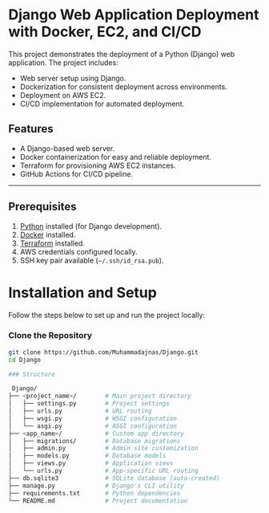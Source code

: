 # Django Web Application Deployment with Docker, EC2, and CI/CD

This project demonstrates the deployment of a Python (Django) web application. The project includes:
- Web server setup using Django.
- Dockerization for consistent deployment across environments.
- Deployment on AWS EC2.
- CI/CD implementation for automated deployment.

## Features
- A Django-based web server.
- Docker containerization for easy and reliable deployment.
- Terraform for provisioning AWS EC2 instances.
- GitHub Actions for CI/CD pipeline.

---

## Prerequisites

1. [Python](https://www.python.org/downloads/) installed (for Django development).
2. [Docker](https://www.docker.com/) installed.
3. [Terraform](https://developer.hashicorp.com/terraform/tutorials/aws-get-started/install-cli) installed.
4. AWS credentials configured locally.
5. SSH key pair available (`~/.ssh/id_rsa.pub`).

# Installation and Setup

Follow the steps below to set up and run the project locally:

### Clone the Repository

```bash
git clone https://github.com/Muhammadajnas/Django.git
cd Django

### Structure

 Django/
├── <project_name>/        # Main project directory
│   ├── settings.py        # Project settings
│   ├── urls.py            # URL routing
│   ├── wsgi.py            # WSGI configuration
│   └── asgi.py            # ASGI configuration
├── <app_name>/            # Custom app directory
│   ├── migrations/        # Database migrations
│   ├── admin.py           # Admin site customization
│   ├── models.py          # Database models
│   ├── views.py           # Application views
│   └── urls.py            # App-specific URL routing
├── db.sqlite3             # SQLite database (auto-created)
├── manage.py              # Django's CLI utility
├── requirements.txt       # Python dependencies
└── README.md              # Project documentation
